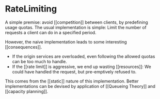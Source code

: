 # RateLimiting

A simple premise: avoid [[competition]] between clients, by predefining usage quotas. The usual implementation is simple: Limit the number of requests a client can do in a specified period.

However, the naive implementation leads to some interesting [[consequences]].

* If the origin services are overloaded, even following the allowed quotas can be too much to handle.
* If the [[rate limit]] is aggressive, we end up wasting [[resources]]: We could have handled the request, but pre-emptively refused to.

This comes from the [[static]] nature of this implementation. Better implementations can be devised by application of [[Queueing Theory]] and [[capacity planning]].
